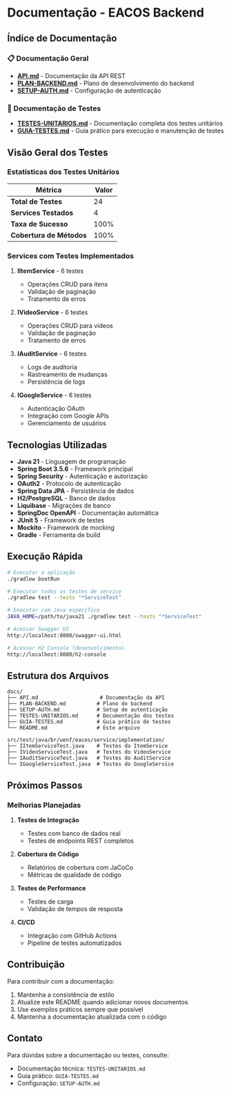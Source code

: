 # Documentação - EACOS Backend

## Índice de Documentação

### 📋 Documentação Geral

- **[API.md](./API.md)** - Documentação da API REST
- **[PLAN-BACKEND.md](./PLAN-BACKEND.md)** - Plano de desenvolvimento do backend
- **[SETUP-AUTH.md](./SETUP-AUTH.md)** - Configuração de autenticação

### 🧪 Documentação de Testes

- **[TESTES-UNITARIOS.md](./TESTES-UNITARIOS.md)** - Documentação completa dos testes unitários
- **[GUIA-TESTES.md](./GUIA-TESTES.md)** - Guia prático para execução e manutenção de testes

## Visão Geral dos Testes

### Estatísticas dos Testes Unitários

| Métrica | Valor |
|---------|-------|
| **Total de Testes** | 24 |
| **Services Testados** | 4 |
| **Taxa de Sucesso** | 100% |
| **Cobertura de Métodos** | 100% |

### Services com Testes Implementados

1. **IItemService** - 6 testes
   - Operações CRUD para itens
   - Validação de paginação
   - Tratamento de erros

2. **IVideoService** - 6 testes
   - Operações CRUD para vídeos
   - Validação de paginação
   - Tratamento de erros

3. **IAuditService** - 6 testes
   - Logs de auditoria
   - Rastreamento de mudanças
   - Persistência de logs

4. **IGoogleService** - 6 testes
   - Autenticação OAuth
   - Integração com Google APIs
   - Gerenciamento de usuários

## Tecnologias Utilizadas

- **Java 21** - Linguagem de programação
- **Spring Boot 3.5.6** - Framework principal
- **Spring Security** - Autenticação e autorização
- **OAuth2** - Protocolo de autenticação
- **Spring Data JPA** - Persistência de dados
- **H2/PostgreSQL** - Banco de dados
- **Liquibase** - Migrações de banco
- **SpringDoc OpenAPI** - Documentação automática
- **JUnit 5** - Framework de testes
- **Mockito** - Framework de mocking
- **Gradle** - Ferramenta de build

## Execução Rápida

```bash
# Executar a aplicação
./gradlew bootRun

# Executar todos os testes de service
./gradlew test --tests "*ServiceTest"

# Executar com Java específico
JAVA_HOME=/path/to/java21 ./gradlew test --tests "*ServiceTest"

# Acessar Swagger UI
http://localhost:8080/swagger-ui.html

# Acessar H2 Console (desenvolvimento)
http://localhost:8080/h2-console
```

## Estrutura dos Arquivos

```
docs/
├── API.md                    # Documentação da API
├── PLAN-BACKEND.md          # Plano do backend
├── SETUP-AUTH.md            # Setup de autenticação
├── TESTES-UNITARIOS.md      # Documentação dos testes
├── GUIA-TESTES.md           # Guia prático de testes
└── README.md                # Este arquivo

src/test/java/br/uenf/eacos/service/implementation/
├── IItemServiceTest.java    # Testes do ItemService
├── IVideoServiceTest.java   # Testes do VideoService
├── IAuditServiceTest.java   # Testes do AuditService
└── IGoogleServiceTest.java  # Testes do GoogleService
```

## Próximos Passos

### Melhorias Planejadas

1. **Testes de Integração**
   - Testes com banco de dados real
   - Testes de endpoints REST completos

2. **Cobertura de Código**
   - Relatórios de cobertura com JaCoCo
   - Métricas de qualidade de código

3. **Testes de Performance**
   - Testes de carga
   - Validação de tempos de resposta

4. **CI/CD**
   - Integração com GitHub Actions
   - Pipeline de testes automatizados

## Contribuição

Para contribuir com a documentação:

1. Mantenha a consistência de estilo
2. Atualize este README quando adicionar novos documentos
3. Use exemplos práticos sempre que possível
4. Mantenha a documentação atualizada com o código

## Contato

Para dúvidas sobre a documentação ou testes, consulte:
- Documentação técnica: `TESTES-UNITARIOS.md`
- Guia prático: `GUIA-TESTES.md`
- Configuração: `SETUP-AUTH.md`
